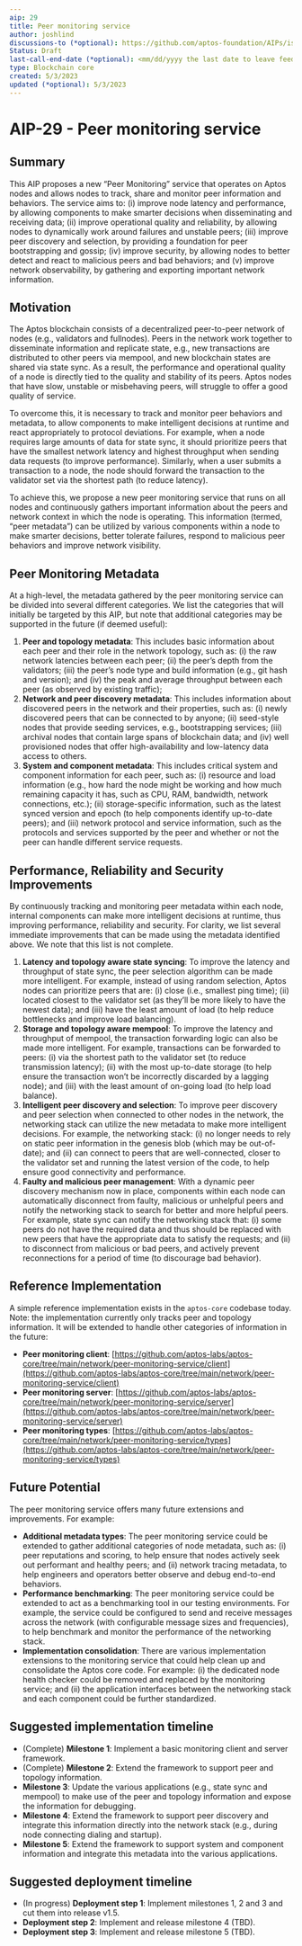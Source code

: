 ```yaml
---
aip: 29
title: Peer monitoring service
author: joshlind
discussions-to (*optional): https://github.com/aptos-foundation/AIPs/issues/118
Status: Draft
last-call-end-date (*optional): <mm/dd/yyyy the last date to leave feedbacks and reviews>
type: Blockchain core
created: 5/3/2023
updated (*optional): 5/3/2023
---
```


# AIP-29 - Peer monitoring service

## Summary

This AIP proposes a new “Peer Monitoring” service that operates on Aptos nodes and allows nodes to track, share and monitor peer information and behaviors. The service aims to: (i) improve node latency and performance, by allowing components to make smarter decisions when disseminating and receiving data; (ii) improve operational quality and reliability, by allowing nodes to dynamically work around failures and unstable peers; (iii) improve peer discovery and selection, by providing a foundation for peer bootstrapping and gossip; (iv) improve security, by allowing nodes to better detect and react to malicious peers and bad behaviors; and (v) improve network observability, by gathering and exporting important network information.

## Motivation

The Aptos blockchain consists of a decentralized peer-to-peer network of nodes (e.g., validators and fullnodes). Peers in the network work together to disseminate information and replicate state, e.g., new transactions are distributed to other peers via mempool, and new blockchain states are shared via state sync. As a result, the performance and operational quality of a node is directly tied to the quality and stability of its peers. Aptos nodes that have slow, unstable or misbehaving peers, will struggle to offer a good quality of service.

To overcome this, it is necessary to track and monitor peer behaviors and metadata, to allow components to make intelligent decisions at runtime and react appropriately to protocol deviations. For example, when a node requires large amounts of data for state sync, it should prioritize peers that have the smallest network latency and highest throughput when sending data requests (to improve performance). Similarly, when a user submits a transaction to a node, the node should forward the transaction to the validator set via the shortest path (to reduce latency).

To achieve this, we propose a new peer monitoring service that runs on all nodes and continuously gathers important information about the peers and network context in which the node is operating. This information (termed, “peer metadata”) can be utilized by various components within a node to make smarter decisions, better tolerate failures, respond to malicious peer behaviors and improve network visibility.

## Peer Monitoring Metadata

At a high-level, the metadata gathered by the peer monitoring service can be divided into several different categories. We list the categories that will initially be targeted by this AIP, but note that additional categories may be supported in the future (if deemed useful):

1. **Peer and topology metadata**: This includes basic information about each peer and their role in the network topology, such as: (i) the raw network latencies between each peer; (ii) the peer’s depth from the validators; (iii) the peer’s node type and build information (e.g., git hash and version); and (iv) the peak and average throughput between each peer (as observed by existing traffic);
2. **Network and peer discovery metadata**: This includes information about discovered peers in the network and their properties, such as: (i) newly discovered peers that can be connected to by anyone; (ii) seed-style nodes that provide seeding services, e.g., bootstrapping services; (iii) archival nodes that contain large spans of blockchain data; and (iv) well provisioned nodes that offer high-availability and low-latency data access to others.
3. **System and component metadata**: This includes critical system and component information for each peer, such as: (i) resource and load information (e.g., how hard the node might be working and how much remaining capacity it has, such as CPU, RAM, bandwidth, network connections, etc.); (ii) storage-specific information, such as the latest synced version and epoch (to help components identify up-to-date peers); and (iii) network protocol and service information, such as the protocols and services supported by the peer and whether or not the peer can handle different service requests.

## Performance, Reliability and Security Improvements

By continuously tracking and monitoring peer metadata within each node, internal components can make more intelligent decisions at runtime, thus improving performance, reliability and security. For clarity, we list several immediate improvements that can be made using the metadata identified above. We note that this list is not complete.

1. **Latency and topology aware state syncing**: To improve the latency and throughput of state sync, the peer selection algorithm can be made more intelligent. For example, instead of using random selection, Aptos nodes can prioritize peers that are: (i) close (i.e., smallest ping time); (ii) located closest to the validator set (as they’ll be more likely to have the newest data); and (iii) have the least amount of load (to help reduce bottlenecks and improve load balancing).
2. **Storage and topology aware mempool**: To improve the latency and throughput of mempool, the transaction forwarding logic can also be made more intelligent. For example, transactions can be forwarded to peers: (i) via the shortest path to the validator set (to reduce transmission latency); (ii) with the most up-to-date storage (to help ensure the transaction won’t be incorrectly discarded by a lagging node); and (iii) with the least amount of on-going load (to help load balance).
3. **Intelligent peer discovery and selection**: To improve peer discovery and peer selection when connected to other nodes in the network, the networking stack can utilize the new metadata to make more intelligent decisions. For example, the networking stack: (i) no longer needs to rely on static peer information in the genesis blob (which may be out-of-date); and (ii) can connect to peers that are well-connected, closer to the validator set and running the latest version of the code, to help ensure good connectivity and performance.
4. **Faulty and malicious peer management**: With a dynamic peer discovery mechanism now in place, components within each node can automatically disconnect from faulty, malicious or unhelpful peers and notify the networking stack to search for better and more helpful peers. For example, state sync can notify the networking stack that: (i) some peers do not have the required data and thus should be replaced with new peers that have the appropriate data to satisfy the requests; and (ii) to disconnect from malicious or bad peers, and actively prevent reconnections for a period of time (to discourage bad behavior).

## Reference Implementation

A simple reference implementation exists in the `aptos-core` codebase today. Note: the implementation currently only tracks peer and topology information. It will be extended to handle other categories of information in the future:

- **Peer monitoring client**: [https://github.com/aptos-labs/aptos-core/tree/main/network/peer-monitoring-service/client](https://github.com/aptos-labs/aptos-core/tree/main/network/peer-monitoring-service/client)
- **Peer monitoring server**: [https://github.com/aptos-labs/aptos-core/tree/main/network/peer-monitoring-service/server](https://github.com/aptos-labs/aptos-core/tree/main/network/peer-monitoring-service/server)
- **Peer monitoring types**: [https://github.com/aptos-labs/aptos-core/tree/main/network/peer-monitoring-service/types](https://github.com/aptos-labs/aptos-core/tree/main/network/peer-monitoring-service/types)

## Future Potential

The peer monitoring service offers many future extensions and improvements. For example:

- **Additional metadata types**: The peer monitoring service could be extended to gather additional categories of node metadata, such as: (i) peer reputations and scoring, to help ensure that nodes actively seek out performant and healthy peers; and (ii) network tracing metadata, to help engineers and operators better observe and debug end-to-end behaviors.
- **Performance benchmarking**: The peer monitoring service could be extended to act as a benchmarking tool in our testing environments. For example, the service could be configured to send and receive messages across the network (with configurable message sizes and frequencies), to help benchmark and monitor the performance of the networking stack.
- **Implementation consolidation**: There are various implementation extensions to the monitoring service that could help clean up and consolidate the Aptos core code. For example: (i) the dedicated node health checker could be removed and replaced by the monitoring service; and (ii) the application interfaces between the networking stack and each component could be further standardized.

## Suggested implementation timeline

- (Complete) **Milestone 1**: Implement a basic monitoring client and server framework.
- (Complete) **Milestone 2**: Extend the framework to support peer and topology information.
- **Milestone 3**: Update the various applications (e.g., state sync and mempool) to make use of the peer and topology information and expose the information for debugging.
- **Milestone 4**: Extend the framework to support peer discovery and integrate this information directly into the network stack (e.g., during node connecting dialing and startup).
- **Milestone 5**: Extend the framework to support system and component information and integrate this metadata into the various applications.

## Suggested deployment timeline

- (In progress) **Deployment step 1**: Implement milestones 1, 2 and 3 and cut them into release v1.5.
- **Deployment step 2**: Implement and release milestone 4 (TBD).
- **Deployment step 3**: Implement and release milestone 5 (TBD).
